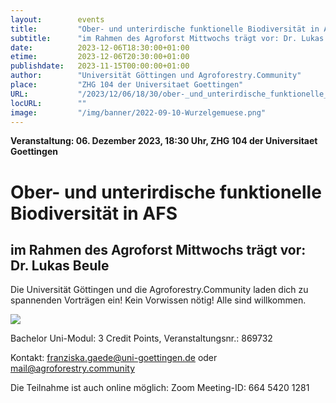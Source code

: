 ```yaml
---
layout:        events
title:         "Ober- und unterirdische funktionelle Biodiversität in AFS"
subtitle:      "im Rahmen des Agroforst Mittwochs trägt vor: Dr. Lukas Beule"
date:          2023-12-06T18:30:00+01:00
etime:         2023-12-06T20:30:00+01:00
publishdate:   2023-11-15T00:00:00+01:00
author:        "Universität Göttingen und Agroforestry.Community"
place:         "ZHG 104 der Universitaet Goettingen"
URL:           "/2023/12/06/18/30/ober-_und_unterirdische_funktionelle_biodiversitaet_in_afs"
locURL:        ""
image:         "/img/banner/2022-09-10-Wurzelgemuese.png"
---
```


**Veranstaltung: 06. Dezember 2023, 18:30 Uhr, ZHG 104 der Universitaet Goettingen**

Ober- und unterirdische funktionelle Biodiversität in AFS
===========

im Rahmen des Agroforst Mittwochs trägt vor: Dr. Lukas Beule
-----------

Die Universität Göttingen und die
Agroforestry.Community laden dich
zu spannenden Vorträgen ein!
Kein Vorwissen nötig!
Alle sind willkommen.

![](/img/event/2023-11-15-RingvorlesungAgroforestry.Community.png)

Bachelor Uni-Modul:
3 Credit Points, 
Veranstaltungsnr.:
869732

Kontakt: franziska.gaede@uni-goettingen.de  oder mail@agroforestry.community

Die Teilnahme ist  auch online möglich: Zoom Meeting-ID:
664 5420 1281

